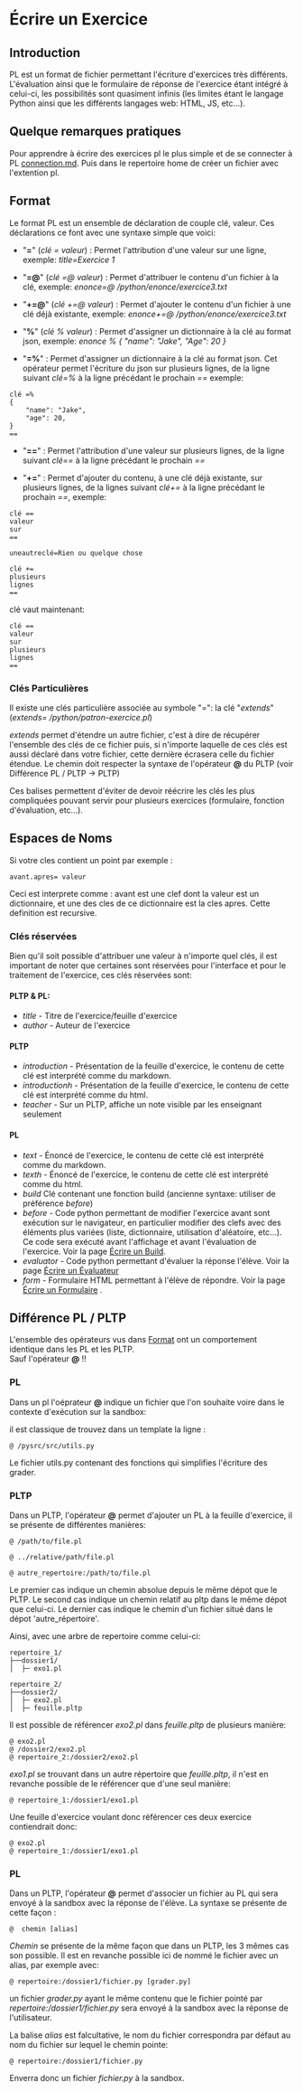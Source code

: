 # Écrire un Exercice
## Introduction

PL est un format de fichier permettant l'écriture d'exercices très différents. L'évaluation ainsi que le formulaire de réponse de l'exercice étant intégré à celui-ci, les possibilités sont quasiment infinis (les limites étant le langage Python ainsi que les différents langages web: HTML, JS, etc...). 

## Quelque remarques pratiques

Pour apprendre à écrire des exercices pl le plus simple et de se connecter à PL [connection.md](connection.md).
Puis dans le repertoire home de créer un fichier avec l'extention pl.


## Format
Le format PL est un ensemble de déclaration de couple clé, valeur. Ces déclarations ce font avec une syntaxe simple que voici:

* "**=**" (_clé = valeur_) : Permet l'attribution d'une valeur sur une ligne, exemple: _title=Exercice 1_

* "**=@**" (_clé =@ valeur_) : Permet d'attribuer le contenu d'un fichier à la clé, exemple: _enonce=@ /python/enonce/exercice3.txt_

* "**+=@**" (_clé +=@ valeur_) : Permet d'ajouter le contenu d'un fichier à une clé déjà existante, exemple: _enonce+=@ /python/enonce/exercice3.txt_

* "**%**" (_clé % valeur_) : Permet d'assigner un dictionnaire à la clé au format json, exemple: _enonce % { "name": "Jake", "Age": 20 }_

* "**=%**" : Permet d'assigner un dictionnaire à la clé au format json. Cet opérateur permet l'écriture du json sur plusieurs lignes, de la ligne suivant _clé=&zwj;%_ à la ligne précédant le prochain _==_ exemple:
```
clé =%
{
    "name": "Jake",
    "age": 20,
}
==
```

* "**=&zwj;=**" : Permet l'attribution d'une valeur sur plusieurs lignes, de la ligne suivant _clé=&zwj;=_ à la ligne précédant le prochain _==_


* "**+&zwj;=**" : Permet d'ajouter du contenu, à une clé déjà existante, sur plusieurs lignes, de la lignes suivant _clé+&zwj;=_ à la ligne précédant le prochain _==_, exemple:

```
clé ==
valeur
sur
==

uneautreclé=Rien ou quelque chose 

clé +=
plusieurs
lignes
==
```

clé vaut maintenant:
```
clé ==
valeur
sur
plusieurs
lignes
==
```

### Clés Particulières
Il existe une clés particulière associée au symbole "=": la clé  "_extends_"(_extends= /python/patron-exercice.pl_)

_extends_ permet d'étendre un autre fichier, c'est à dire de récupérer l'ensemble des clés de ce fichier puis, si n'importe laquelle de ces clés est aussi déclaré dans votre fichier, cette dernière écrasera celle du fichier étendue. Le chemin doit respecter la syntaxe de l'opérateur **@** du PLTP (voir Différence PL / PLTP -> PLTP)


Ces balises permettent d'éviter de devoir réécrire les clés les plus compliquées pouvant servir pour plusieurs exercices (formulaire, fonction d'évaluation, etc...).

## Espaces de Noms 

Si votre cles contient un point par exemple :

    avant.apres= valeur
Ceci est interprete comme : 
avant est une clef dont la valeur est un dictionnaire, et une des cles de ce dictionnaire est la cles apres.
Cette definition est recursive.


### Clés réservées
Bien qu'il soit possible d'attribuer une valeur à n'importe quel clés, il est important de noter que certaines sont réservées pour l'interface et pour le traitement de l'exercice, ces clés réservées sont:


#### PLTP & PL:
* _title_ - Titre de l'exercice/feuille d'exercice
* _author_ - Auteur de l'exercice


#### PLTP
* _introduction_ - Présentation de la feuille d'exercice, le contenu de cette clé est interprété comme du markdown.
* _introductionh_ - Présentation de la feuille d'exercice, le contenu de cette clé est interprété comme du html.
* _teacher_ - Sur un PLTP, affiche un note visible par les enseignant seulement

#### PL
* _text_ - Énoncé de l'exercice, le contenu de cette clé est interprété comme du markdown.
* _texth_ - Énoncé de l'exercice, le contenu de cette clé est interprété comme du html.
* _build_  Clé contenant une fonction build (ancienne syntaxe: utiliser de préférence _before_)
* _before_ - Code python permettant de modifier l'exercice avant sont exécution sur le navigateur, en particulier modifier des clefs avec des éléments plus variées (liste, dictionnaire, utilisation d'aléatoire, etc...). Ce code sera exécuté avant l'affichage et avant l'évaluation de l'exercice.  Voir la page [Écrire un Build](./build/).
* _evaluator_ - Code python permettant d'évaluer la réponse l'élève. Voir la page [Écrire un Évaluateur](./evaluator/)
* _form_ - Formulaire HTML permettant à l'élève de répondre. Voir la page [Écrire un Formulaire](./formulaire/) .

## Différence PL / PLTP

L'ensemble des opérateurs vus dans [Format](#Format) ont un comportement identique dans les PL et les PLTP.  
Sauf  l'opérateur **@** !!

### PL
Dans un pl l'oéprateur **@**  indique un fichier que l'on souhaite voire dans le contexte d'exécution sur la sandbox:

il est classique de trouvez dans un template la ligne :  
```
@ /pysrc/src/utils.py
```
Le fichier utils.py contenant des fonctions qui simplifies l'écriture des grader.



### PLTP

Dans un PLTP, l'opérateur **@** permet d'ajouter un PL à la feuille d'exercice, il se présente de différentes manières:

```
@ /path/to/file.pl

@ ../relative/path/file.pl

@ autre_repertoire:/path/to/file.pl
```

Le premier cas indique un chemin absolue depuis le même dépot que le PLTP.
Le second cas indique un chemin relatif au pltp dans le même dépot que celui-ci.
Le dernier cas indique le chemin d'un fichier situé dans le dépot 'autre_répertoire'.

Ainsi, avec une arbre de repertoire comme celui-ci:

```
repertoire_1/
├──dossier1/
│  ├─ exo1.pl

repertoire_2/
├──dossier2/
│  ├─ exo2.pl
│  ├─ feuille.pltp
```

Il est possible de référencer *exo2.pl* dans *feuille.pltp* de plusieurs manière:

```
@ exo2.pl
@ /dossier2/exo2.pl
@ repertoire_2:/dossier2/exo2.pl
```

*exo1.pl* se trouvant dans un autre répertoire que *feuille.pltp*, il n'est en revanche possible de le référencer que d'une seul manière:

```
@ repertoire_1:/dossier1/exo1.pl
```

Une feuille d'exercice voulant donc référencer ces deux exercice contiendrait donc:

```
@ exo2.pl
@ repertoire_1:/dossier1/exo1.pl
```

### PL
Dans un PLTP, l'opérateur **@** permet d'associer un fichier au PL qui sera envoyé à la sandbox avec la réponse de l'élève.
La syntaxe se présente de cette façon :

```
@  chemin [alias]
```

*Chemin* se présente de la même façon que dans un PLTP, les 3 mêmes cas son possible. Il est en revanche possible ici de nommé le fichier avec un alias, par exemple avec:

```
@ repertoire:/dossier1/fichier.py [grader.py]
```

un fichier *grader.py* ayant le même contenu que le fichier pointé par *repertoire:/dossier1/fichier.py* sera envoyé à la sandbox avec la réponse de l'utilisateur.

La balise *alias* est falcultative, le nom du fichier correspondra par défaut au nom du fichier sur lequel le chemin pointe:

```
@ repertoire:/dossier1/fichier.py
```
Enverra donc un fichier *fichier.py* à la sandbox.

